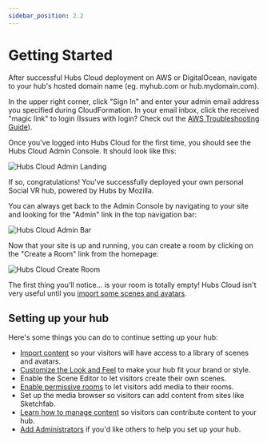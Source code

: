 ```yaml
---
sidebar_position: 2.2
---
```


# Getting Started

After successful Hubs Cloud deployment on AWS or DigitalOcean, navigate to your hub's hosted domain name (eg. myhub.com or hub.mydomain.com).

In the upper right corner, click "Sign In" and enter your admin email address you specified during CloudFormation. In your email inbox, click the received "magic link" to login (Issues with login? Check out the [AWS Troubleshooting Guide](./hubs-cloud-aws/aws-troubleshooting.md)).

Once you've logged into Hubs Cloud for the first time, you should see the Hubs Cloud Admin Console. It should look like this:

![Hubs Cloud Admin Landing](/img/hubs-cloud-admin-landing.jpeg)

If so, congratulations! You've successfully deployed your own personal Social VR hub, powered by Hubs by Mozilla.

You can always get back to the Admin Console by navigating to your site and looking for the "Admin" link in the top navigation bar:

![Hubs Cloud Admin Bar](/img/hubs-cloud-admin-bar.jpeg)

Now that your site is up and running, you can create a room by clicking on the "Create a Room" link from the homepage:

![Hubs Cloud Create Room](/img/hubs-cloud-create-room.jpeg)

The first thing you'll notice... is your room is totally empty! Hubs Cloud isn't very useful until you [import some scenes and avatars](./importing-content.md).

## Setting up your hub

Here's some things you can do to continue setting up your hub:

- [Import content](./importing-content.md) so your visitors will have access to a library of scenes and avatars.
- [Customize the Look and Feel](./customizing-look.md) to make your hub fit your brand or style.
- Enable the Scene Editor to let visitors create their own scenes.
- [Enable permissive rooms](./permissive-rooms.md) to let visitors add media to their rooms.
- Set up the media browser so visitors can add content from sites like Sketchfab.
- [Learn how to manage content](./managing-content.md) so visitors can contribute content to your hub.
- [Add Administrators](./adding-admins.md) if you'd like others to help you set up your hub.
